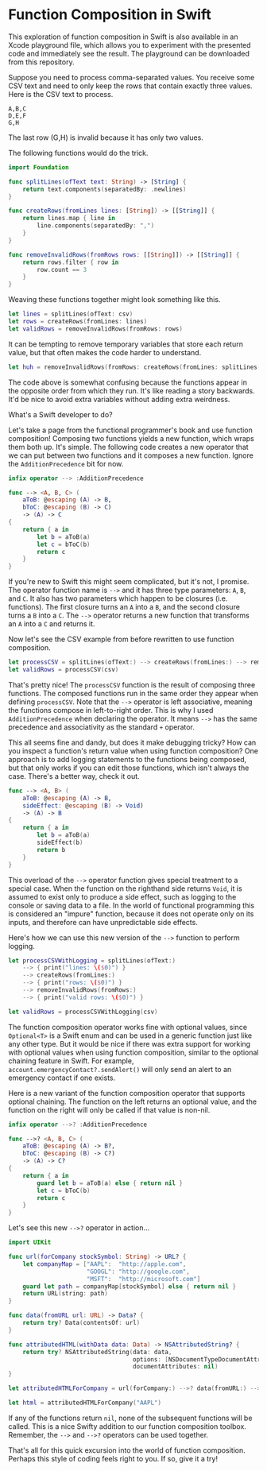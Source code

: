 # Function Composition in Swift

This exploration of function composition in Swift is also available in an Xcode playground file, which allows you to experiment with the presented code and immediately see the result. The playground can be downloaded from this repository.

Suppose you need to process comma-separated values. You receive some CSV text and need to only keep the rows that contain exactly three values. Here is the CSV text to process.
```
A,B,C
D,E,F
G,H
```
The last row (G,H) is invalid because it has only two values.

The following functions would do the trick.
```swift
import Foundation

func splitLines(ofText text: String) -> [String] {
    return text.components(separatedBy: .newlines)
}

func createRows(fromLines lines: [String]) -> [[String]] {
    return lines.map { line in
        line.components(separatedBy: ",")
    }
}

func removeInvalidRows(fromRows rows: [[String]]) -> [[String]] {
    return rows.filter { row in
        row.count == 3
    }
}
```
Weaving these functions together might look something like this.
```swift
let lines = splitLines(ofText: csv)
let rows = createRows(fromLines: lines)
let validRows = removeInvalidRows(fromRows: rows)
```
It can be tempting to remove temporary variables that store each return value, but that often makes the code harder to understand.
```swift
let huh = removeInvalidRows(fromRows: createRows(fromLines: splitLines(ofText: csv)))
```
The code above is somewhat confusing because the functions appear in the opposite order from which they run. It's like reading a story backwards. It'd be nice to avoid extra variables without adding extra weirdness.

What's a Swift developer to do?
 
Let's take a page from the functional programmer's book and use function composition! Composing two functions yields a new function, which wraps them both up. It's simple. The following code creates a new operator that we can put between two functions and it composes a new function. Ignore the `AdditionPrecedence` bit for now.
```swift
infix operator --> :AdditionPrecedence

func --> <A, B, C> (
    aToB: @escaping (A) -> B,
    bToC: @escaping (B) -> C)
    -> (A) -> C
{
    return { a in
        let b = aToB(a)
        let c = bToC(b)
        return c
    }
}
```
If you're new to Swift this might seem complicated, but it's not, I promise. The operator function name is `-->` and it has three type parameters: `A`, `B`, and `C`. It also has two parameters which happen to be closures (i.e. functions). The first closure turns an `A` into a `B`, and the second closure turns a `B` into a `C`. The `-->` operator returns a new function that transforms an `A` into a `C` and returns it.
 
Now let's see the CSV example from before rewritten to use function composition.
```swift
let processCSV = splitLines(ofText:) --> createRows(fromLines:) --> removeInvalidRows(fromRows:)
let validRows = processCSV(csv)
```
That's pretty nice! The `processCSV` function is the result of composing three functions. The composed functions run in the same order they appear when defining `processCSV`. Note that the `-->` operator is left associative, meaning the functions compose in left-to-right order. This is why I used `AdditionPrecedence` when declaring the operator. It means `-->` has the same precedence and associativity as the standard `+` operator.
 
This all seems fine and dandy, but does it make debugging tricky? How can you inspect a function's return value when using function composition? One approach is to add logging statements to the functions being composed, but that only works if you can edit those functions, which isn't always the case. There's a better way, check it out.
```swift
func --> <A, B> (
    aToB: @escaping (A) -> B,
    sideEffect: @escaping (B) -> Void)
    -> (A) -> B
{
    return { a in
        let b = aToB(a)
        sideEffect(b)
        return b
    }
}
```
This overload of the `-->` operator function gives special treatment to a special case. When the function on the righthand side returns `Void`, it is assumed to exist only to produce a side effect, such as logging to the console or saving data to a file. In the world of functional programming this is considered an "impure" function, because it does not operate only on its inputs, and therefore can have unpredictable side effects. 

Here's how we can use this new version of the `-->` function to perform logging.
```swift
let processCSVWithLogging = splitLines(ofText:)
    --> { print("lines: \($0)") }
    --> createRows(fromLines:)
    --> { print("rows: \($0)") }
    --> removeInvalidRows(fromRows:)
    --> { print("valid rows: \($0)") }

let validRows = processCSVWithLogging(csv)
```
The function composition operator works fine with optional values, since `Optional<T>` is a Swift enum and can be used in a generic function just like any other type. But it would be nice if there was extra support for working with optional values when using function composition, similar to the optional chaining feature in Swift. For example, `account.emergencyContact?.sendAlert()` will only send an alert to an emergency contact if one exists.

Here is a new variant of the function composition operator that supports optional chaining. The function on the left returns an optional value, and the function on the right will only be called if that value is non-nil.
```swift
infix operator -->? :AdditionPrecedence

func -->? <A, B, C> (
    aToB: @escaping (A) -> B?,
    bToC: @escaping (B) -> C?)
    -> (A) -> C?
{
    return { a in
        guard let b = aToB(a) else { return nil }
        let c = bToC(b)
        return c
    }
}
```
Let's see this new `-->?` operator in action…
```swift
import UIKit

func url(forCompany stockSymbol: String) -> URL? {
    let companyMap = ["AAPL":  "http://apple.com",
                      "GOOGL": "http://google.com",
                      "MSFT":  "http://microsoft.com"]
    guard let path = companyMap[stockSymbol] else { return nil }
    return URL(string: path)
}

func data(fromURL url: URL) -> Data? {
    return try? Data(contentsOf: url)
}

func attributedHTML(withData data: Data) -> NSAttributedString? {
    return try? NSAttributedString(data: data,
                                   options: [NSDocumentTypeDocumentAttribute: NSHTMLTextDocumentType],
                                   documentAttributes: nil)
}

let attributedHTMLForCompany = url(forCompany:) -->? data(fromURL:) -->? attributedHTML(withData:)

let html = attributedHTMLForCompany("AAPL")
```
If any of the functions return `nil`, none of the subsequent functions will be called. This is a nice Swifty addition to our  function composition toolbox. Remember, the `-->` and `-->?` operators can be used together.

That's all for this quick excursion into the world of function composition. Perhaps this style of coding feels right to you. If so, give it a try!
